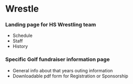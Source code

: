 # Wrestle

### Landing page for HS Wrestling team
* Schedule
* Staff
* History

### Specific Golf fundraiser information page
* General info about that years outing information
* Downloadable pdf form for Registration or Sponsorship
